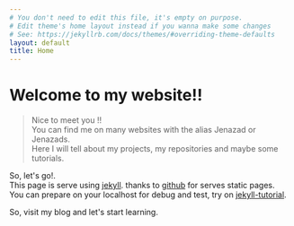```yaml
---
# You don't need to edit this file, it's empty on purpose.
# Edit theme's home layout instead if you wanna make some changes
# See: https://jekyllrb.com/docs/themes/#overriding-theme-defaults
layout: default
title: Home
---
```

# Welcome to my website!!

>Nice to meet you !!  
>You can find me on many websites with the alias Jenazad or Jenazads.  
>Here I will tell about my projects, my repositories and maybe some tutorials.

So, let's go!.  
This page is serve using [jekyll][jekyll-url]. thanks to [github][github-pages] for serves static pages.  
You can prepare on your localhost for debug and test, try on [jekyll-tutorial][jekyll_tutorial].

So, visit my blog and let's start learning.

[jekyll-url]:      https://jekyllrb.com/
[github-pages]:    https://guides.github.com/features/pages/
[jekyll_tutorial]: /webservices/2017/06/10/Jekyll-a-setting-up-guide
